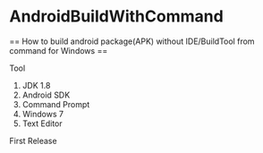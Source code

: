 # AndroidBuildWithCommand
== How to build android package(APK) without IDE/BuildTool from command for Windows ==

Tool
1. JDK 1.8
2. Android SDK
3. Command Prompt
4. Windows 7
5. Text Editor

First Release
